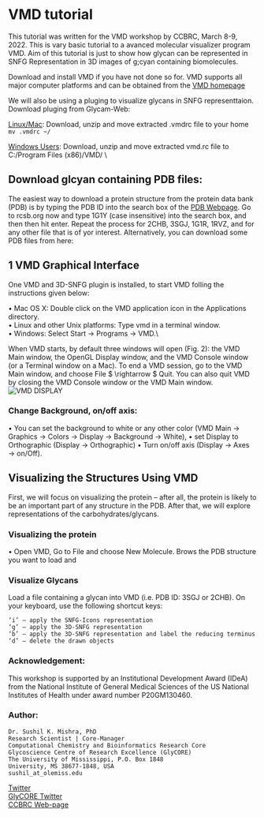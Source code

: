 # VMD tutorial
This tutorial was written for the VMD workshop by CCBRC, March 8-9, 2022. This is vary basic tutorial to a avanced molecular visualizer program VMD. Aim of this tutorial is just to show how glycan can be represented in SNFG Representation in 3D images of g;cyan containing biomolecules.

Download and install VMD if you have not done so for. VMD supports all major computer platforms and can be obtained from the [VMD homepage](http://www.ks.uiuc.edu/Research/vmd) 

We will also be using a pluging to visualize glycans in SNFG representtaion. Download pluging from Glycam-Web:

[Linux/Mac](http://legacy.glycam.org/docs/othertoolsservice/download/Software/publication-software/3D-SNFG_v1_mod-vmdrc_Linux-Mac.zip): Download, unzip and move extracted .vmdrc file to your home ```mv .vmdrc ~/```


[Windows Users](http://legacy.glycam.org/docs/othertoolsservice/download/Software/publication-software/3D-SNFG_v1_mod-vmdrc_Windows.zip): Download, unzip and move extracted vmd.rc file to C:/Program Files (x86)/VMD/ \

## Download glcyan containing PDB files:
The easiest way to download a protein structure from the protein data bank (PDB) is by typing the PDB ID into the search box of the [PDB Webpage](https://www.rcsb.org).  Go to rcsb.org now and type 1G1Y (case insensitive) into the search box, and then then hit enter. Repeat the process for 2CHB, 3SGJ, 1G1R, 1RVZ, and for any other file that is of yor interest. Alternatively, you can download some PDB files from here:  

## 1 VMD Graphical Interface

One VMD and 3D-SNFG plugin is installed, to start VMD folling the instructions given below:

• Mac OS X: Double click on the VMD application icon in the Applications directory.\
• Linux and other Unix platforms: Type vmd in a terminal window.\
• Windows: Select Start → Programs → VMD.\

When VMD starts, by default three windows will open (Fig. 2): the VMD Main window, the OpenGL Display window, and the VMD Console window (or a Terminal window on a Mac). To end a VMD session, go to the VMD Main window, and choose File $ \rightarrow $ Quit. You can also quit VMD by closing the VMD Console window or the VMD Main window.
![VMD DISPLAY](https://www.ks.uiuc.edu/Training/Tutorials/vmd/tutorial-html/img7.gif)

### Change Background, on/off axis: 
• You can set the background to white or any other color (VMD Main → Graphics → Colors → Display → Background → White), 
• set Display to Orthographic (Display → Orthographic)
• Turn on/off axis (Display → Axes → on/Off).

## Visualizing the Structures Using VMD
First, we will focus on visualizing the protein – after all, the protein is likely to be an important part of any structure in the PDB.  After that, we will explore representations of the carbohydrates/glycans.

### Visualizing the protein
• Open VMD, Go to File and choose New Molecule. Brows the PDB structure you want to load and 



### Visualize Glycans

Load a file containing a glycan into VMD (i.e. PDB ID: 3SGJ or 2CHB). On your keyboard, use the following shortcut keys:
```
‘i’ – apply the SNFG-Icons representation
‘g’ – apply the 3D-SNFG representation
‘b’ – apply the 3D-SNFG representation and label the reducing terminus
‘d’ – delete the drawn objects
```


### Acknowledgement:
This workshop is supported by an Institutional Development Award (IDeA) from the National Institute of General Medical Sciences of the US National Institutes of Health under award number P20GM130460.
### Author:
```
Dr. Sushil K. Mishra, PhD
Research Scientist | Core-Manager
Computational Chemistry and Bioinformatics Research Core
Glycoscience Centre of Research Excellence (GlyCORE) 
The University of Mississippi, P.O. Box 1848
University, MS 38677-1848, USA
sushil_at_olemiss.edu
```
[Twitter](https://twitter.com/glycodynamics)\
[GlyCORE Twitter](https://twitter.com/UM_glycore)\
[CCBRC Web-page](https://pharmacy.olemiss.edu/glycore/computationalchemistrybioinformaticscore)

 


